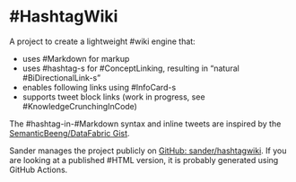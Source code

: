 # #HashtagWiki

A project to create a lightweight #wiki engine that:

- uses #Markdown for markup
- uses #hashtag-s for #ConceptLinking, resulting in “natural #BiDirectionalLink-s”
- enables following links using #InfoCard-s
- supports tweet block links (work in progress, see #KnowledgeCrunchingInCode)

The #hashtag-in-#Markdown syntax and inline tweets are inspired by the [SemanticBeeng/DataFabric Gist](https://gist.github.com/SemanticBeeng/2edad7a5e2cd7cd6af5cde824b4e0da0).

Sander manages the project publicly on [GitHub: sander/hashtagwiki](https://github.com/sander/hashtagwiki). If you are looking at a published #HTML version, it is probably generated using GitHub Actions.

